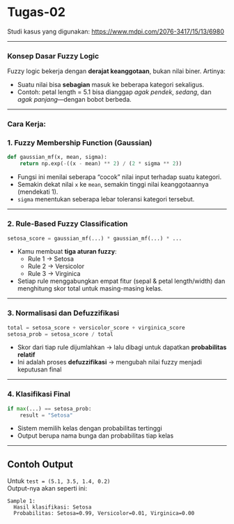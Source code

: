 # Tugas-02

Studi kasus yang digunakan: https://www.mdpi.com/2076-3417/15/13/6980

---

### Konsep Dasar Fuzzy Logic

Fuzzy logic bekerja dengan **derajat keanggotaan**, bukan nilai biner. Artinya:
- Suatu nilai bisa **sebagian** masuk ke beberapa kategori sekaligus.
- Contoh: petal length = 5.1 bisa dianggap *agak pendek*, *sedang*, dan *agak panjang*—dengan bobot berbeda.

---

### Cara Kerja: 

### 1. **Fuzzy Membership Function (Gaussian)**
```python
def gaussian_mf(x, mean, sigma):
    return np.exp(-((x - mean) ** 2) / (2 * sigma ** 2))
```
- Fungsi ini menilai seberapa “cocok” nilai input terhadap suatu kategori.
- Semakin dekat nilai `x` ke `mean`, semakin tinggi nilai keanggotaannya (mendekati 1).
- `sigma` menentukan seberapa lebar toleransi kategori tersebut.

---

### 2. **Rule-Based Fuzzy Classification**
```python
setosa_score = gaussian_mf(...) * gaussian_mf(...) * ...
```
- Kamu membuat **tiga aturan fuzzy**:
  - Rule 1 → Setosa
  - Rule 2 → Versicolor
  - Rule 3 → Virginica
- Setiap rule menggabungkan empat fitur (sepal & petal length/width) dan menghitung skor total untuk masing-masing kelas.

---

### 3. **Normalisasi dan Defuzzifikasi**
```python
total = setosa_score + versicolor_score + virginica_score
setosa_prob = setosa_score / total
```
- Skor dari tiap rule dijumlahkan → lalu dibagi untuk dapatkan **probabilitas relatif**
- Ini adalah proses **defuzzifikasi** → mengubah nilai fuzzy menjadi keputusan final

---

### 4. **Klasifikasi Final**
```python
if max(...) == setosa_prob:
    result = "Setosa"
```
- Sistem memilih kelas dengan probabilitas tertinggi
- Output berupa nama bunga dan probabilitas tiap kelas

---

##  Contoh Output

Untuk `test = (5.1, 3.5, 1.4, 0.2)`  
Output-nya akan seperti ini:
```
Sample 1:
  Hasil klasifikasi: Setosa
  Probabilitas: Setosa=0.99, Versicolor=0.01, Virginica=0.00
```




